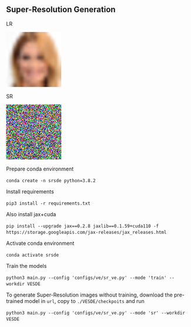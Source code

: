## Super-Resolution Generation
<p align="center">
  <p>LR</p>   <img width="150" src="https://raw.githubusercontent.com/marcelowds/sr-sde/main/lr_image.png">
  <p>SR</p>   <img width="150" src="https://raw.githubusercontent.com/marcelowds/sr-sde/main/sr_generation.gif">
</p>


Prepare conda environment 

```conda create -n srsde python=3.8.2```

Install requirements

```pip3 install -r requirements.txt```

Also install jax+cuda

```pip install --upgrade jax==0.2.8 jaxlib==0.1.59+cuda110 -f https://storage.googleapis.com/jax-releases/jax_releases.html```

Activate conda environment

```conda activate srsde```

Train the models

```python3 main.py --config 'configs/ve/sr_ve.py' --mode 'train' --workdir VESDE```

To generate Super-Resolution images without training, download the pre-trained model in ```url```, copy to ```./VESDE/checkpoits``` and run

```python3 main.py --config 'configs/ve/sr_ve.py' --mode 'sr' --workdir VESDE```
